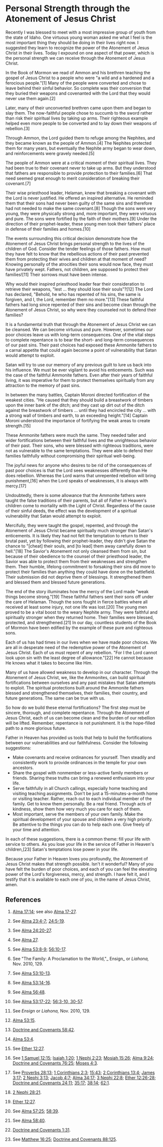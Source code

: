 # Personal Strength through the Atonement of Jesus Christ

Recently I was blessed to meet with a most impressive group of youth from the
state of Idaho. One virtuous young woman asked me what I feel is the most
important thing they should be doing in their lives right now. I suggested
they learn to recognize the power of the Atonement of Jesus Christ in their
lives. Today I expound on one aspect of that power, which is the personal
strength we can receive through the Atonement of Jesus Christ.

In the Book of Mormon we read of Ammon and his brethren teaching the gospel of
Jesus Christ to a people who were "a wild and a hardened and a ferocious
people."[1] Many of the people were converted and chose to leave behind their
sinful behavior. So complete was their conversion that they buried their
weapons and covenanted with the Lord that they would never use them again.[2]

Later, many of their unconverted brethren came upon them and began to slay
them. The now-faithful people chose to succumb to the sword rather than risk
their spiritual lives by taking up arms. Their righteous example helped even
more people to be converted and to lay down their weapons of rebellion.[3]

Through Ammon, the Lord guided them to refuge among the Nephites, and they
became known as the people of Ammon.[4] The Nephites protected them for many
years, but eventually the Nephite army began to wear down, and reinforcements
were gravely needed.[5]

The people of Ammon were at a critical moment of their spiritual lives. They
had been true to their covenant never to take up arms. But they understood
that fathers are responsible to provide protection to their families.[6] That
need seemed great enough to merit consideration of breaking their covenant.[7]

Their wise priesthood leader, Helaman, knew that breaking a covenant with the
Lord is never justified. He offered an inspired alternative. He reminded them
that their sons had never been guilty of the same sins and therefore had not
needed to make the same covenant.[8] Though the sons were very young, they
were physically strong and, more important, they were virtuous and pure. The
sons were fortified by the faith of their mothers.[9] Under the direction of
their prophet-leader, these young men took their fathers' place in defense of
their families and homes.[10]

The events surrounding this critical decision demonstrate how the Atonement of
Jesus Christ brings personal strength to the lives of the children of God.
Consider the tender feelings of those fathers. How must they have felt to know
that the rebellious actions of their past prevented them from protecting their
wives and children at that moment of need? Knowing personally of the
atrocities their sons would now face, they must have privately wept. Fathers,
not children, are supposed to protect their families![11] Their sorrows must
have been intense.

Why would their inspired priesthood leader fear their consideration to
retrieve their weapons, "lest ... they should lose their souls"?[12] The Lord
has declared, "Behold, he who has repented of his sins, the same is forgiven,
and I, the Lord, remember them no more."[13] These faithful fathers had long
since repented of their sins and become clean through the Atonement of Jesus
Christ, so why were they counseled not to defend their families?

It is a fundamental truth that through the Atonement of Jesus Christ we can be
cleansed. We can become virtuous and pure. However, sometimes our poor choices
leave us with long-term consequences. One of the vital steps to complete
repentance is to bear the short- and long-term consequences of our past sins.
Their past choices had exposed these Ammonite fathers to a carnal appetite
that could again become a point of vulnerability that Satan would attempt to
exploit.

Satan will try to use our memory of any previous guilt to lure us back into
his influence. We must be ever vigilant to avoid his enticements. Such was the
case of the faithful Ammonite fathers. Even after their years of faithful
living, it was imperative for them to protect themselves spiritually from any
attraction to the memory of past sins.

In between the many battles, Captain Moroni directed fortification of the
weakest cities. "He caused that they should build a breastwork of timbers upon
the inner bank of the ditch; and they cast up dirt out of the ditch against
the breastwork of timbers ... until they had encircled the city ... with a strong
wall of timbers and earth, to an exceeding height."[14] Captain Moroni
understood the importance of fortifying the weak areas to create strength.[15]

These Ammonite fathers were much the same. They needed taller and wider
fortifications between their faithful lives and the unrighteous behavior of
their past. Their sons, who were blessed with righteous traditions, were not
as vulnerable to the same temptations. They were able to defend their families
faithfully without compromising their spiritual well-being.

The joyful news for anyone who desires to be rid of the consequences of past
poor choices is that the Lord sees weaknesses differently than He does
rebellion. Whereas the Lord warns that unrepented rebellion will bring
punishment,[16] when the Lord speaks of weaknesses, it is always with
mercy.[17]

Undoubtedly, there is some allowance that the Ammonite fathers were taught the
false traditions of their parents, but all of Father in Heaven's children come
to mortality with the Light of Christ. Regardless of the cause of their sinful
deeds, the effect was the development of a spiritual vulnerability that Satan
would attempt to exploit.

Mercifully, they were taught the gospel, repented, and through the Atonement
of Jesus Christ became spiritually much stronger than Satan's enticements. It
is likely they had not felt the temptation to return to their brutal past, yet
by following their prophet-leader, they didn't give Satan the chance to
"[cheat] their souls, and [to lead] them away carefully down to hell."[18] The
Savior's Atonement not only cleansed them from sin, but because of their
obedience to the counsel of their priesthood leader, the Savior was able to
protect them from their weaknesses and strengthen them. Their humble, lifelong
commitment to forsaking their sins did more to protect their families than
anything they could have done on the battlefield. Their submission did not
deprive them of blessings. It strengthened them and blessed them and blessed
future generations.

The end of the story illuminates how the mercy of the Lord made "weak things
become strong."[19] These faithful fathers sent their sons off under the care
of Helaman. Though the sons fought in fierce battles where all received at
least some injury, not one life was lost.[20] The young men proved to be a
vital boost to the weary Nephite army. They were faithful and spiritually
stronger when they returned home. Their families were blessed, protected, and
strengthened.[21] In our day, countless students of the Book of Mormon have
been edified by the example of these pure and righteous sons.

Each of us has had times in our lives when we have made poor choices. We are
all in desperate need of the redemptive power of the Atonement of Jesus
Christ. Each of us must repent of any rebellion. "For I the Lord cannot look
upon sin with the least degree of allowance."[22] He cannot because He knows
what it takes to become like Him.

Many of us have allowed weakness to develop in our character. Through the
Atonement of Jesus Christ, we, like the Ammonites, can build spiritual
fortifications between ourselves and any past mistakes that Satan attempts to
exploit. The spiritual protections built around the Ammonite fathers blessed
and strengthened themselves, their families, their country, and future
generations. The same can be true with us.

So how do we build these eternal fortifications? The first step must be
sincere, thorough, and complete repentance. Through the Atonement of Jesus
Christ, each of us can become clean and the burden of our rebellion will be
lifted. Remember, repentance is not punishment. It is the hope-filled path to
a more glorious future.

Father in Heaven has provided us tools that help to build the fortifications
between our vulnerabilities and our faithfulness. Consider the following
suggestions:

  * Make covenants and receive ordinances for yourself. Then steadily and consistently work to provide ordinances in the temple for your own ancestors. 
  * Share the gospel with nonmember or less-active family members or friends. Sharing these truths can bring a renewed enthusiasm into your life. 
  * Serve faithfully in all Church callings, especially home teaching and visiting teaching assignments. Don't be just a 15-minutes-a-month home or visiting teacher. Rather, reach out to each individual member of the family. Get to know them personally. Be a real friend. Through acts of kindness, show them how very much you care for each of them. 
  * Most important, serve the members of your own family. Make the spiritual development of your spouse and children a very high priority. Be attentive to the things you can do to help each one. Give freely of your time and attention. 

In each of these suggestions, there is a common theme: fill your life with
service to others. As you lose your life in the service of Father in Heaven's
children,[23] Satan's temptations lose power in your life.

Because your Father in Heaven loves you profoundly, the Atonement of Jesus
Christ makes that strength possible. Isn't it wonderful? Many of you have felt
the burden of poor choices, and each of you can feel the elevating power of
the Lord's forgiveness, mercy, and strength. I have felt it, and I testify
that it is available to each one of you, in the name of Jesus Christ, amen.

## References

  1. [Alma 17:14](https://www.lds.org/scriptures/bofm/alma/17.14?lang=eng#13); see also [Alma 17-27](https://www.lds.org/scriptures/bofm/alma/17?span=17-27&lang=eng).

  2. See [Alma 23:4-7](https://www.lds.org/scriptures/bofm/alma/23.4-7?lang=eng#3); [24:5-19](https://www.lds.org/scriptures/bofm/alma/24.5-19?lang=eng#4).

  3. See [Alma 24:20-27](https://www.lds.org/scriptures/bofm/alma/24.20-27?lang=eng#19).

  4. See [Alma 27](https://www.lds.org/scriptures/bofm/alma/27?lang=eng).

  5. See [Alma 53:8-9](https://www.lds.org/scriptures/bofm/alma/53.8-9?lang=eng#7); [56:10-17](https://www.lds.org/scriptures/bofm/alma/56.10-17?lang=eng#9).

  6. See "The Family: A Proclamation to the World,"_ Ensign_ or _Liahona,_ Nov. 2010, 129.

  7. See [Alma 53:10-13](https://www.lds.org/scriptures/bofm/alma/53.10-13?lang=eng#9).

  8. See [Alma 53:14-16](https://www.lds.org/scriptures/bofm/alma/53.14-16?lang=eng#13).

  9. See [Alma 56:48](https://www.lds.org/scriptures/bofm/alma/56.48?lang=eng#47).

  10. See [Alma 53:17-22](https://www.lds.org/scriptures/bofm/alma/53.17-22?lang=eng#16); [56:3-10, 30-57](https://www.lds.org/scriptures/bofm/alma/56.3-10,30-57?lang=eng#2).

  11. See _Ensign_ or _Liahona,_ Nov. 2010, 129.

  12. [Alma 53:15](https://www.lds.org/scriptures/bofm/alma/53.15?lang=eng#14).

  13. [Doctrine and Covenants 58:42](https://www.lds.org/scriptures/dc-testament/dc/58.42?lang=eng#41).

  14. [Alma 53:4](https://www.lds.org/scriptures/bofm/alma/53.4?lang=eng#3).

  15. See [Ether 12:27](https://www.lds.org/scriptures/bofm/ether/12.27?lang=eng#26).

  16. See [1 Samuel 12:15](https://www.lds.org/scriptures/ot/1-sam/12.15?lang=eng#14); [Isaiah 1:20](https://www.lds.org/scriptures/ot/isa/1.20?lang=eng#19); [1 Nephi 2:23](https://www.lds.org/scriptures/bofm/1-ne/2.23?lang=eng#22); [Mosiah 15:26](https://www.lds.org/scriptures/bofm/mosiah/15.26?lang=eng#25); [Alma 9:24](https://www.lds.org/scriptures/bofm/alma/9.24?lang=eng#23); [Doctrine and Covenants 76:25](https://www.lds.org/scriptures/dc-testament/dc/76.25?lang=eng#24); [Moses 4:3](https://www.lds.org/scriptures/pgp/moses/4.3?lang=eng#2).

  17. See [Proverbs 28:13](https://www.lds.org/scriptures/ot/prov/28.13?lang=eng#12); [1 Corinthians 2:3](https://www.lds.org/scriptures/nt/1-cor/2.3?lang=eng#2); [15:43](https://www.lds.org/scriptures/nt/1-cor/15.43?lang=eng#42); [2 Corinthians 13:4](https://www.lds.org/scriptures/nt/2-cor/13.4?lang=eng#3); [James 3:17](https://www.lds.org/scriptures/nt/james/3.17?lang=eng#16); [2 Nephi 3:13](https://www.lds.org/scriptures/bofm/2-ne/3.13?lang=eng#12); [Jacob 4:7](https://www.lds.org/scriptures/bofm/jacob/4.7?lang=eng#6); [Alma 34:17](https://www.lds.org/scriptures/bofm/alma/34.17?lang=eng#16); [3 Nephi 22:8](https://www.lds.org/scriptures/bofm/3-ne/22.8?lang=eng#7); [Ether 12:26-28](https://www.lds.org/scriptures/bofm/ether/12.26-28?lang=eng#25); [Doctrine and Covenants 24:11](https://www.lds.org/scriptures/dc-testament/dc/24.11?lang=eng#10); [35:17](https://www.lds.org/scriptures/dc-testament/dc/35.17?lang=eng#16); [38:14](https://www.lds.org/scriptures/dc-testament/dc/38.14?lang=eng#13); [62:1](https://www.lds.org/scriptures/dc-testament/dc/62.1?lang=eng#0).

  18. [2 Nephi 28:21](https://www.lds.org/scriptures/bofm/2-ne/28.21?lang=eng#20).

  19. [Ether 12:27](https://www.lds.org/scriptures/bofm/ether/12.27?lang=eng#26).

  20. See [Alma 57:25](https://www.lds.org/scriptures/bofm/alma/57.25?lang=eng#24); [58:39](https://www.lds.org/scriptures/bofm/alma/58.39?lang=eng#38).

  21. See [Alma 58:40](https://www.lds.org/scriptures/bofm/alma/58.40?lang=eng#39).

  22. [Doctrine and Covenants 1:31](https://www.lds.org/scriptures/dc-testament/dc/1.31?lang=eng#30).

  23. See [Matthew 16:25](https://www.lds.org/scriptures/nt/matt/16.25?lang=eng#24); [Doctrine and Covenants 88:125](https://www.lds.org/scriptures/dc-testament/dc/88.125?lang=eng#124).

